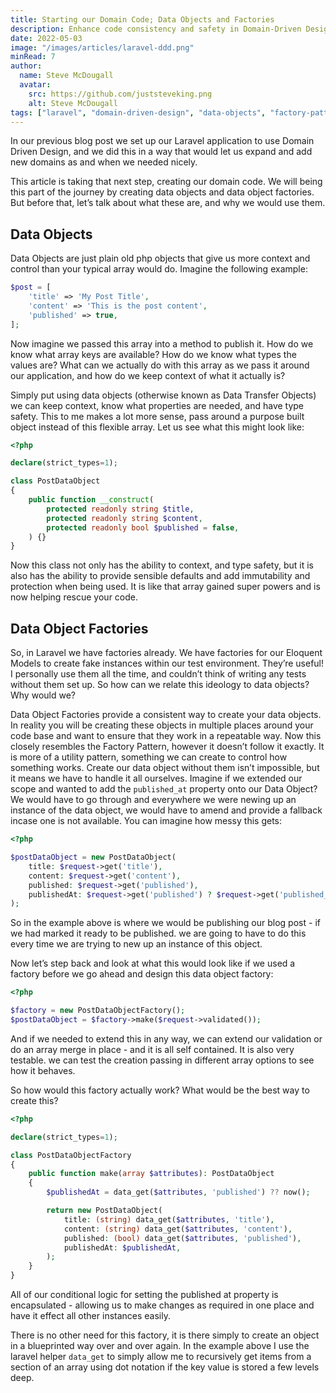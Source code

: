 ```yaml
---
title: Starting our Domain Code; Data Objects and Factories
description: Enhance code consistency and safety in Domain-Driven Design with Laravel DDD. Learn about Data Objects & Factories.
date: 2022-05-03
image: "/images/articles/laravel-ddd.png"
minRead: 7
author:
  name: Steve McDougall
  avatar:
    src: https://github.com/juststeveking.png
    alt: Steve McDougall
tags: ["laravel", "domain-driven-design", "data-objects", "factory-pattern"]
---
```


In our previous blog post we set up our Laravel application to use Domain Driven Design, and we did this in a way that would let us expand and add new domains as and when we needed nicely.

This article is taking that next step, creating our domain code. We will being this part of the journey by creating data objects and data object factories. But before that, let’s talk about what these are, and why we would use them.

## Data Objects

Data Objects are just plain old php objects that give us more context and control than your typical array would do. Imagine the following example:

```php
$post = [
    'title' => 'My Post Title',
    'content' => 'This is the post content',
    'published' => true,
];
```

Now imagine we passed this array into a method to publish it. How do we know what array keys are available? How do we know what types the values are? What can we actually do with this array as we pass it around our application, and how do we keep context of what it actually is?

Simply put using data objects (otherwise known as Data Transfer Objects) we can keep context, know what properties are needed, and have type safety. This to me makes a lot more sense, pass around a purpose built object instead of this flexible array. Let us see what this might look like:

```php
<?php

declare(strict_types=1);

class PostDataObject
{
    public function __construct(
        protected readonly string $title,
        protected readonly string $content,
        protected readonly bool $published = false,
    ) {}
}
```

Now this class not only has the ability to context, and type safety, but it is also has the ability to provide sensible defaults and add immutability and protection when being used. It is like that array gained super powers and is now helping rescue your code.

## Data Object Factories

So, in Laravel we have factories already. We have factories for our Eloquent Models to create fake instances within our test environment. They’re useful! I personally use them all the time, and couldn’t think of writing any tests without them set up. So how can we relate this ideology to data objects? Why would we?

Data Object Factories provide a consistent way to create your data objects. In reality you will be creating these objects in multiple places around your code base and want to ensure that they work in a repeatable way. Now this closely resembles the Factory Pattern, however it doesn’t follow it exactly. It is more of a utility pattern, something we can create to control how something works. Create our data object without them isn’t impossible, but it means we have to handle it all ourselves. Imagine if we extended our scope and wanted to add the `published_at` property onto our Data Object? We would have to go through and everywhere we were newing up an instance of the data object, we would have to amend and provide a fallback incase one is not available. You can imagine how messy this gets:

```php
<?php

$postDataObject = new PostDataObject(
    title: $request->get('title'),
    content: $request->get('content'),
    published: $request->get('published'),
    publishedAt: $request->get('published') ? $request->get('published_at', now()) : null,
);
```

So in the example above is where we would be publishing our blog post - if we had marked it ready to be published. we are going to have to do this every time we are trying to new up an instance of this object.

Now let’s step back and look at what this would look like if we used a factory before we go ahead and design this data object factory:

```php
<?php

$factory = new PostDataObjectFactory();
$postDataObject = $factory->make($request->validated());
```

And if we needed to extend this in any way, we can extend our validation or do an array merge in place - and it is all self contained. It is also very testable. we can test the creation passing in different array options to see how it behaves.

So how would this factory actually work? What would be the best way to create this?

```php
<?php

declare(strict_types=1);

class PostDataObjectFactory
{
    public function make(array $attributes): PostDataObject
    {
        $publishedAt = data_get($attributes, 'published') ?? now();

        return new PostDataObject(
            title: (string) data_get($attributes, 'title'),
            content: (string) data_get($attributes, 'content'),
            published: (bool) data_get($attributes, 'published'),
            publishedAt: $publishedAt,
        );
    }
}
```

All of our conditional logic for setting the published at property is encapsulated - allowing us to make changes as required in one place and have it effect all other instances easily.

There is no other need for this factory, it is there simply to create an object in a blueprinted way over and over again. In the example above I use the laravel helper `data_get` to simply allow me to recursively get items from a section of an array using dot notation if the key value is stored a few levels deep.
